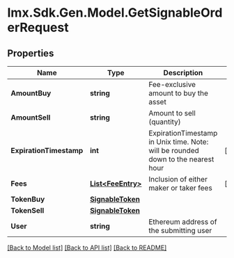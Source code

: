 # Imx.Sdk.Gen.Model.GetSignableOrderRequest

## Properties

Name | Type | Description | Notes
------------ | ------------- | ------------- | -------------
**AmountBuy** | **string** | Fee-exclusive amount to buy the asset | 
**AmountSell** | **string** | Amount to sell (quantity) | 
**ExpirationTimestamp** | **int** | ExpirationTimestamp in Unix time. Note: will be rounded down to the nearest hour | [optional] 
**Fees** | [**List&lt;FeeEntry&gt;**](FeeEntry.md) | Inclusion of either maker or taker fees | [optional] 
**TokenBuy** | [**SignableToken**](SignableToken.md) |  | 
**TokenSell** | [**SignableToken**](SignableToken.md) |  | 
**User** | **string** | Ethereum address of the submitting user | 

[[Back to Model list]](../README.md#documentation-for-models) [[Back to API list]](../README.md#documentation-for-api-endpoints) [[Back to README]](../README.md)

